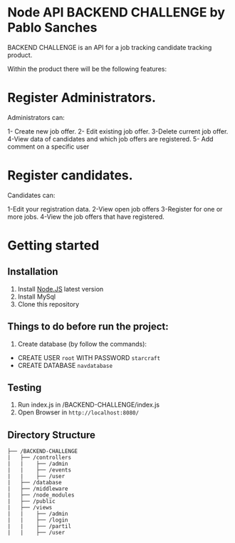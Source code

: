 # Node API BACKEND CHALLENGE by Pablo Sanches

BACKEND CHALLENGE is an API for a job tracking candidate tracking product.

Within the product there will be the following features:

# Register Administrators.
 
Administrators can:

1- Create new job offer.
2- Edit existing job offer.
3-Delete current job offer.
4-View data of candidates and which job offers are registered.
5- Add comment on a specific user
 

# Register candidates.

Candidates can:

1-Edit your registration data.
2-View open job offers
3-Register for one or more jobs.
4-View the job offers that have registered.

# Getting started

## Installation

1. Install [Node.JS](https://nodejs.org/en/download/package-manager/) latest version
2. Install MySql
2. Clone this repository



## Things to do before run the project:

1. Create database (by follow the commands):
  - CREATE USER `root` WITH PASSWORD `starcraft`
  - CREATE DATABASE `navdatabase` 
 


## Testing
1. Run index.js in /BACKEND-CHALLENGE/index.js
2. Open Browser in `http://localhost:8080/`


## Directory Structure

```
├── /BACKEND-CHALLENGE
|   ├── /controllers
|   |    ├── /admin
|   |    ├── /events
|   |    ├── /user
|   ├── /database
|   ├── /middleware
|   ├── /node_modules
|   ├── /public
|   ├── /views
|   |    ├── /admin
|   |    ├── /login
|   |    ├── /partil
|   |    ├── /user

```

